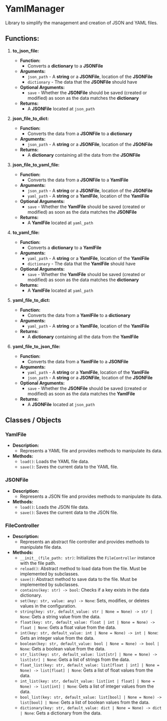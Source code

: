 # YamlManager
Library to simplify the management and creation of JSON and YAML files.

## Functions:

1. **to_json_file:**
   - **Function:**
     - Converts a **dictionary** to a **JSONFile**
   - **Arguments:**
     - `json_path` - A **string** or a **JSONFile**, location of the **JSONFile**
     - `dictionary` - The data that the **JSONFile** should have
   - **Optional Arguments:**
     - `save` - Whether the **JSONFile** should be saved (created or modified) as soon as the data matches the **dictionary**
   - **Returns:**
     - A **JSONFile** located at `json_path`

2. **json_file_to_dict:**
   - **Function:**
     - Converts the data from a **JSONFile** to a **dictionary**
   - **Arguments:**
     - `json_path` - A **string** or a **JSONFile**, location of the **JSONFile**
   - **Returns:**
     - A **dictionary** containing all the data from the **JSONFile**

3. **json_file_to_yaml_file:**
   - **Function:**
     - Converts the data from a **JSONFile** to a **YamlFile**
   - **Arguments:**
     - `json_path` - A **string** or a **JSONFile**, location of the **JSONFile**
     - `yaml_path` - A **string** or a **YamlFile**, location of the **YamlFile**
   - **Optional Arguments:**
     - `save` - Whether the **YamlFile** should be saved (created or modified) as soon as the data matches the **JSONFile**
   - **Returns:**
     - A **YamlFile** located at `yaml_path`

4. **to_yaml_file:**
   - **Function:**
     - Converts a **dictionary** to a **YamlFile**
   - **Arguments:**
     - `yaml_path` - A **string** or a **YamlFile**, location of the **YamlFile**
     - `dictionary` - The data that the **YamlFile** should have
   - **Optional Arguments:**
     - `save` - Whether the **YamlFile** should be saved (created or modified) as soon as the data matches the **dictionary**
   - **Returns:**
     - A **YamlFile** located at `yaml_path`

5. **yaml_file_to_dict:**
   - **Function:**
     - Converts the data from a **YamlFile** to a **dictionary**
   - **Arguments:**
     - `yaml_path` - A **string** or a **YamlFile**, location of the **YamlFile**
   - **Returns:**
     - A **dictionary** containing all the data from the **YamlFile**

6. **yaml_file_to_json_file:**
   - **Function:**
     - Converts the data from a **YamlFile** to a **JSONFile**
   - **Arguments:**
     - `yaml_path` - A **string** or a **YamlFile**, location of the **YamlFile**
     - `json_path` - A **string** or a **JSONFile**, location of the **JSONFile**
   - **Optional Arguments:**
     - `save` - Whether the **JSONFile** should be saved (created or modified) as soon as the data matches the **YamlFile**
   - **Returns:**
     - A **JSONFile** located at `json_path`

## Classes / Objects

### YamlFile
- **Description:**
  - Represents a YAML file and provides methods to manipulate its data.
- **Methods:**
  - `load()`: Loads the YAML file data.
  - `save()`: Saves the current data to the YAML file.

### JSONFile
- **Description:**
  - Represents a JSON file and provides methods to manipulate its data.
- **Methods:**
  - `load()`: Loads the JSON file data.
  - `save()`: Saves the current data to the JSON file.

### FileController
- **Description:**
  - Represents an abstract file controller and provides methods to manipulate file data.
- **Methods:**
  - `__init__(file_path: str)`: Initializes the `FileController` instance with the file path.
  - `reload()`: Abstract method to load data from the file. Must be implemented by subclasses.
  - `save()`: Abstract method to save data to the file. Must be implemented by subclasses.
  - `contains(key: str) -> bool`: Checks if a key exists in the data dictionary.
  - `set(key: str, value: any) -> None`: Sets, modifies, or deletes values in the configuration.
  - `string(key: str, default_value: str | None = None) -> str | None`: Gets a string value from the data.
  - `float(key: str, default_value: float | int | None = None) -> float | None`: Gets a float value from the data.
  - `int(key: str, default_value: int | None = None) -> int | None`: Gets an integer value from the data.
  - `boolean(key: str, default_value: bool | None = None) -> bool | None`: Gets a boolean value from the data.
  - `str_list(key: str, default_value: list[str] | None = None) -> list[str] | None`: Gets a list of strings from the data.
  - `float_list(key: str, default_value: list[float | int] | None = None) -> list[float] | None`: Gets a list of float values from the data.
  - `int_list(key: str, default_value: list[int | float] | None = None) -> list[int] | None`: Gets a list of integer values from the data.
  - `bool_list(key: str, default_value: list[bool] | None = None) -> list[bool] | None`: Gets a list of boolean values from the data.
  - `dictionary(key: str, default_value: dict | None = None) -> dict | None`: Gets a dictionary from the data.
